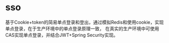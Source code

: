 # sso
基于Cookie+token的简易单点登录和登出，通过模拟Redis和使用cookie，实现单点登录，在于生产环境中的单点登录原理一致，
在真实的生产环境中可使用CAS实现单点登录，并结合JWT+Spring Security实现。
